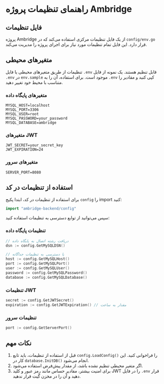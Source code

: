 # راهنمای تنظیمات پروژه Ambridge

## فایل تنظیمات

پروژه Ambridge از یک فایل تنظیمات مرکزی استفاده می‌کند که در `config/env.go` قرار دارد. این فایل تمام تنظیمات مورد نیاز برای اجرای پروژه را مدیریت می‌کند.

## متغیرهای محیطی

تنظیمات از طریق متغیرهای محیطی یا فایل `.env` قابل تنظیم هستند. یک نمونه از فایل `.env` در `env.sample` موجود است. برای استفاده، آن را به `.env` کپی کنید و مقادیر را متناسب با محیط خود تغییر دهید.

### متغیرهای پایگاه داده

```
MYSQL_HOST=localhost
MYSQL_PORT=3306
MYSQL_USER=root
MYSQL_PASSWORD=your_password
MYSQL_DATABASE=ambridge
```

### متغیرهای JWT

```
JWT_SECRET=your_secret_key
JWT_EXPIRATION=24
```

### متغیرهای سرور

```
SERVER_PORT=8080
```

## استفاده از تنظیمات در کد

برای استفاده از تنظیمات در کد، ابتدا پکیج `config` را import کنید:

```go
import "ambridge-backend/config"
```

سپس می‌توانید از توابع دسترسی به تنظیمات استفاده کنید:

### تنظیمات پایگاه داده

```go
// دریافت رشته اتصال به پایگاه داده
dsn := config.GetMySQLDSN()

// یا دسترسی به تنظیمات جداگانه
host := config.GetMySQLHost()
port := config.GetMySQLPort()
user := config.GetMySQLUser()
password := config.GetMySQLPassword()
database := config.GetMySQLDatabase()
```

### تنظیمات JWT

```go
secret := config.GetJWTSecret()
expiration := config.GetJWTExpiration() // مقدار به ساعت
```

### تنظیمات سرور

```go
port := config.GetServerPort()
```

## نکات مهم

1. قبل از استفاده از تنظیمات، باید تابع `config.LoadConfig()` را فراخوانی کنید. این کار در `database.InitDB()` انجام می‌شود.
2. اگر متغیر محیطی تنظیم نشده باشد، از مقدار پیش‌فرض استفاده می‌شود.
3. برای امنیت بیشتر، مقادیر حساس مانند رمز عبور و کلید JWT را در فایل `.env` قرار دهید و آن را در مخزن گیت قرار ندهید.